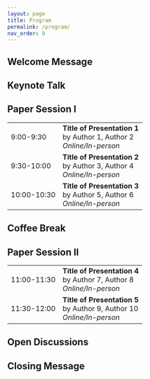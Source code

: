 ```yaml
---
layout: page
title: Program
permalink: /program/
nav_order: 9
---
```

## Welcome Message

## Keynote Talk

## Paper Session I 

|             |                                                                   |
|-------------|-------------------------------------------------------------------|
| 9:00-9:30   | **Title of Presentation 1**<br>by Author 1, Author 2<br>*Online/In-person* |
| 9:30-10:00  | **Title of Presentation 2**<br>by Author 3, Author 4<br>*Online/In-person* |
| 10:00-10:30 | **Title of Presentation 3**<br>by Author 5, Author 6<br>*Online/In-person* |

## Coffee Break

## Paper Session II

|             |                                                                   |
|-------------|-------------------------------------------------------------------|
| 11:00-11:30 | **Title of Presentation 4**<br>by Author 7, Author 8<br>*Online/In-person* |
| 11:30-12:00 | **Title of Presentation 5**<br>by Author 9, Author 10<br>*Online/In-person* |

## Open Discussions

## Closing Message
